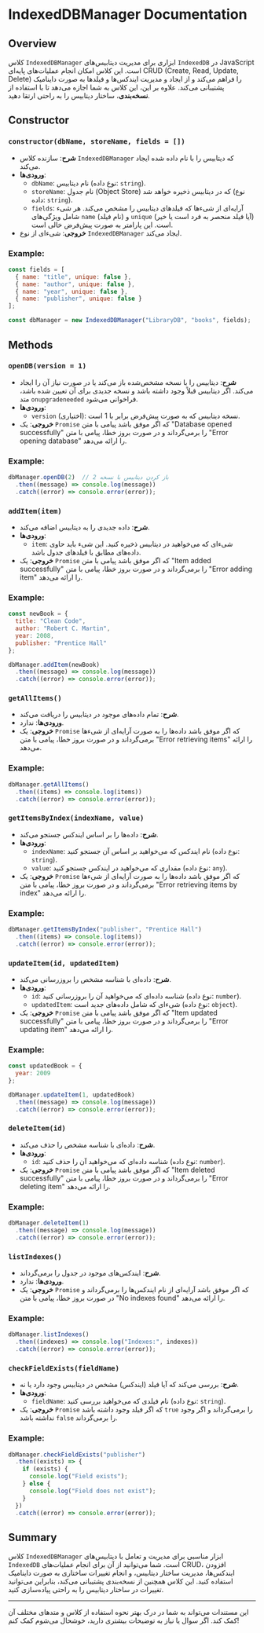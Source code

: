 # **IndexedDBManager Documentation**

## **Overview**
کلاس `IndexedDBManager` ابزاری برای مدیریت دیتابیس‌های `IndexedDB` در JavaScript است. این کلاس امکان انجام عملیات‌های پایه‌ای CRUD (Create, Read, Update, Delete) را فراهم می‌کند و از ایجاد و مدیریت ایندکس‌ها و فیلدها به صورت داینامیک پشتیبانی می‌کند. علاوه بر این، این کلاس به شما اجازه می‌دهد تا با استفاده از **نسخه‌بندی**، ساختار دیتابیس را به راحتی ارتقا دهید.

## **Constructor**
### `constructor(dbName, storeName, fields = [])`
- **شرح**: سازنده کلاس `IndexedDBManager` که دیتابیس را با نام داده شده ایجاد می‌کند.
- **ورودی‌ها**:
  - `dbName`: نام دیتابیس (نوع داده: `string`).
  - `storeName`: نام جدول (Object Store) که در دیتابیس ذخیره خواهد شد (نوع داده: `string`).
  - `fields`: آرایه‌ای از شیء‌ها که فیلدهای دیتابیس را مشخص می‌کند. هر شیء شامل ویژگی‌های `name` (نام فیلد) و `unique` (آیا فیلد منحصر به فرد است یا خیر) است. این پارامتر به صورت پیش‌فرض خالی است.
- **خروجی**: شیء‌ای از نوع `IndexedDBManager` ایجاد می‌کند.

### Example:
```javascript
const fields = [
  { name: "title", unique: false },
  { name: "author", unique: false },
  { name: "year", unique: false },
  { name: "publisher", unique: false }
];

const dbManager = new IndexedDBManager("LibraryDB", "books", fields);
```

## **Methods**

### `openDB(version = 1)`
- **شرح**: دیتابیس را با نسخه مشخص‌شده باز می‌کند یا در صورت نیاز آن را ایجاد می‌کند. اگر دیتابیس قبلاً وجود داشته باشد و نسخه جدیدی برای آن تعیین شده باشد، متد `onupgradeneeded` فراخوانی می‌شود.
- **ورودی‌ها**:
  - `version` (اختیاری): نسخه دیتابیس که به صورت پیش‌فرض برابر با 1 است.
- **خروجی**: یک `Promise` که اگر موفق باشد پیامی با متن "Database opened successfully" را برمی‌گرداند و در صورت بروز خطا، پیامی با متن "Error opening database" را ارائه می‌دهد.
  
### Example:
```javascript
dbManager.openDB(2)  // باز کردن دیتابیس با نسخه 2
  .then((message) => console.log(message))
  .catch((error) => console.error(error));
```

### `addItem(item)`
- **شرح**: داده جدیدی را به دیتابیس اضافه می‌کند.
- **ورودی‌ها**:
  - `item`: شیء‌ای که می‌خواهید در دیتابیس ذخیره کنید. این شیء باید حاوی داده‌های مطابق با فیلدهای جدول باشد.
- **خروجی**: یک `Promise` که اگر موفق باشد پیامی با متن "Item added successfully" را برمی‌گرداند و در صورت بروز خطا، پیامی با متن "Error adding item" را ارائه می‌دهد.
  
### Example:
```javascript
const newBook = {
  title: "Clean Code",
  author: "Robert C. Martin",
  year: 2008,
  publisher: "Prentice Hall"
};

dbManager.addItem(newBook)
  .then((message) => console.log(message))
  .catch((error) => console.error(error));
```

### `getAllItems()`
- **شرح**: تمام داده‌های موجود در دیتابیس را دریافت می‌کند.
- **ورودی‌ها**: ندارد.
- **خروجی**: یک `Promise` که اگر موفق باشد داده‌ها را به صورت آرایه‌ای از شیء‌ها برمی‌گرداند و در صورت بروز خطا، پیامی با متن "Error retrieving items" را ارائه می‌دهد.

### Example:
```javascript
dbManager.getAllItems()
  .then((items) => console.log(items))
  .catch((error) => console.error(error));
```

### `getItemsByIndex(indexName, value)`
- **شرح**: داده‌ها را بر اساس ایندکس جستجو می‌کند.
- **ورودی‌ها**:
  - `indexName`: نام ایندکس که می‌خواهید بر اساس آن جستجو کنید (نوع داده: `string`).
  - `value`: مقداری که می‌خواهید در ایندکس جستجو کنید (نوع داده: `any`).
- **خروجی**: یک `Promise` که اگر موفق باشد داده‌ها را به صورت آرایه‌ای از شیء‌ها برمی‌گرداند و در صورت بروز خطا، پیامی با متن "Error retrieving items by index" را ارائه می‌دهد.
  
### Example:
```javascript
dbManager.getItemsByIndex("publisher", "Prentice Hall")
  .then((items) => console.log(items))
  .catch((error) => console.error(error));
```

### `updateItem(id, updatedItem)`
- **شرح**: داده‌ای با شناسه مشخص را بروزرسانی می‌کند.
- **ورودی‌ها**:
  - `id`: شناسه داده‌ای که می‌خواهید آن را بروزرسانی کنید (نوع داده: `number`).
  - `updatedItem`: شیء‌ای که شامل داده‌های جدید است (نوع داده: `object`).
- **خروجی**: یک `Promise` که اگر موفق باشد پیامی با متن "Item updated successfully" را برمی‌گرداند و در صورت بروز خطا، پیامی با متن "Error updating item" را ارائه می‌دهد.
  
### Example:
```javascript
const updatedBook = {
  year: 2009
};

dbManager.updateItem(1, updatedBook)
  .then((message) => console.log(message))
  .catch((error) => console.error(error));
```

### `deleteItem(id)`
- **شرح**: داده‌ای با شناسه مشخص را حذف می‌کند.
- **ورودی‌ها**:
  - `id`: شناسه داده‌ای که می‌خواهید آن را حذف کنید (نوع داده: `number`).
- **خروجی**: یک `Promise` که اگر موفق باشد پیامی با متن "Item deleted successfully" را برمی‌گرداند و در صورت بروز خطا، پیامی با متن "Error deleting item" را ارائه می‌دهد.
  
### Example:
```javascript
dbManager.deleteItem(1)
  .then((message) => console.log(message))
  .catch((error) => console.error(error));
```

### `listIndexes()`
- **شرح**: ایندکس‌های موجود در جدول را برمی‌گرداند.
- **ورودی‌ها**: ندارد.
- **خروجی**: یک `Promise` که اگر موفق باشد آرایه‌ای از نام ایندکس‌ها را برمی‌گرداند و در صورت بروز خطا، پیامی با متن "No indexes found" را ارائه می‌دهد.

### Example:
```javascript
dbManager.listIndexes()
  .then((indexes) => console.log("Indexes:", indexes))
  .catch((error) => console.error(error));
```

### `checkFieldExists(fieldName)`
- **شرح**: بررسی می‌کند که آیا فیلد (ایندکس) مشخص در دیتابیس وجود دارد یا نه.
- **ورودی‌ها**:
  - `fieldName`: نام فیلدی که می‌خواهید بررسی کنید (نوع داده: `string`).
- **خروجی**: یک `Promise` که اگر فیلد وجود داشته باشد `true` را برمی‌گرداند و اگر وجود نداشته باشد `false` را برمی‌گرداند.
  
### Example:
```javascript
dbManager.checkFieldExists("publisher")
  .then((exists) => {
    if (exists) {
      console.log("Field exists");
    } else {
      console.log("Field does not exist");
    }
  })
  .catch((error) => console.error(error));
```

## **Summary**
کلاس `IndexedDBManager` ابزار مناسبی برای مدیریت و تعامل با دیتابیس‌های `IndexedDB` است. شما می‌توانید از آن برای انجام عملیات‌های CRUD، افزودن ایندکس‌ها، مدیریت ساختار دیتابیس، و انجام تغییرات ساختاری به صورت داینامیک استفاده کنید. این کلاس همچنین از نسخه‌بندی پشتیبانی می‌کند، بنابراین می‌توانید تغییرات در ساختار دیتابیس را به راحتی پیاده‌سازی کنید.

---

این مستندات می‌تواند به شما در درک بهتر نحوه استفاده از کلاس و متدهای مختلف آن کمک کند. اگر سوال یا نیاز به توضیحات بیشتری دارید، خوشحال می‌شوم کمک کنم!
